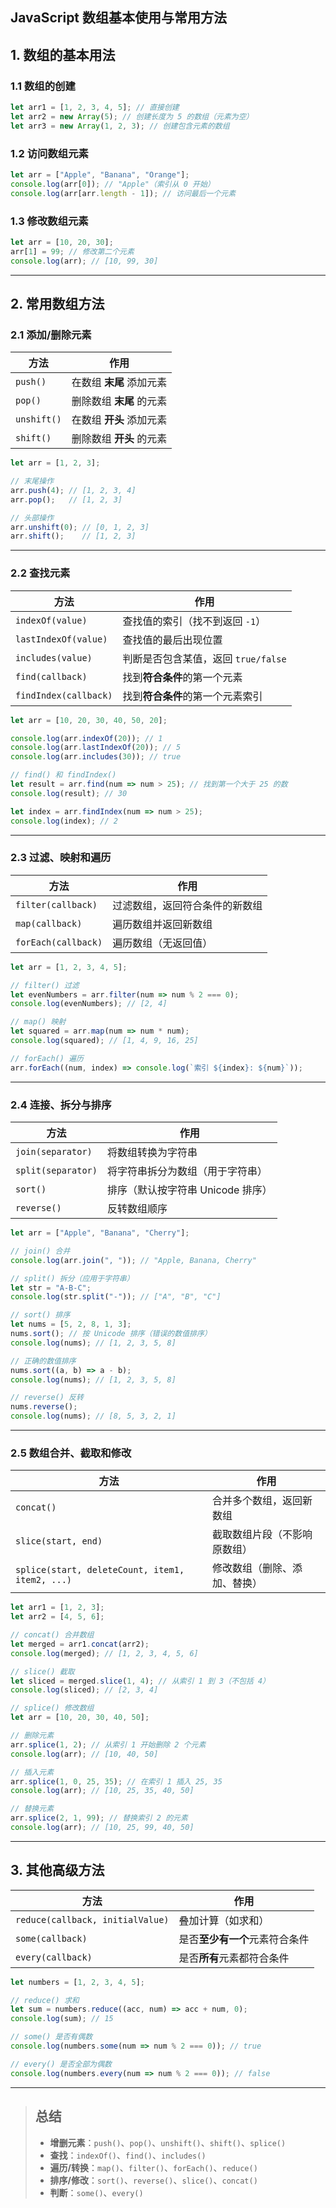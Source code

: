 ## **JavaScript 数组基本使用与常用方法**

## **1. 数组的基本用法**
### **1.1 数组的创建**
```js
let arr1 = [1, 2, 3, 4, 5]; // 直接创建
let arr2 = new Array(5); // 创建长度为 5 的数组（元素为空）
let arr3 = new Array(1, 2, 3); // 创建包含元素的数组
```

### **1.2 访问数组元素**
```js
let arr = ["Apple", "Banana", "Orange"];
console.log(arr[0]); // "Apple"（索引从 0 开始）
console.log(arr[arr.length - 1]); // 访问最后一个元素
```

### **1.3 修改数组元素**
```js
let arr = [10, 20, 30];
arr[1] = 99; // 修改第二个元素
console.log(arr); // [10, 99, 30]
```

---

## **2. 常用数组方法**
### **2.1 添加/删除元素**
| 方法 | 作用 |
|------|------|
| `push()` | 在数组 **末尾** 添加元素 |
| `pop()` | 删除数组 **末尾** 的元素 |
| `unshift()` | 在数组 **开头** 添加元素 |
| `shift()` | 删除数组 **开头** 的元素 |

```js
let arr = [1, 2, 3];

// 末尾操作
arr.push(4); // [1, 2, 3, 4]
arr.pop();   // [1, 2, 3]

// 头部操作
arr.unshift(0); // [0, 1, 2, 3]
arr.shift();    // [1, 2, 3]
```

---

### **2.2 查找元素**
| 方法 | 作用 |
|------|------|
| `indexOf(value)` | 查找值的索引（找不到返回 `-1`） |
| `lastIndexOf(value)` | 查找值的最后出现位置 |
| `includes(value)` | 判断是否包含某值，返回 `true/false` |
| `find(callback)` | 找到**符合条件**的第一个元素 |
| `findIndex(callback)` | 找到**符合条件**的第一个元素索引 |

```js
let arr = [10, 20, 30, 40, 50, 20];

console.log(arr.indexOf(20)); // 1
console.log(arr.lastIndexOf(20)); // 5
console.log(arr.includes(30)); // true

// find() 和 findIndex()
let result = arr.find(num => num > 25); // 找到第一个大于 25 的数
console.log(result); // 30

let index = arr.findIndex(num => num > 25);
console.log(index); // 2
```

---

### **2.3 过滤、映射和遍历**
| 方法 | 作用 |
|------|------|
| `filter(callback)` | 过滤数组，返回符合条件的新数组 |
| `map(callback)` | 遍历数组并返回新数组 |
| `forEach(callback)` | 遍历数组（无返回值） |

```js
let arr = [1, 2, 3, 4, 5];

// filter() 过滤
let evenNumbers = arr.filter(num => num % 2 === 0);
console.log(evenNumbers); // [2, 4]

// map() 映射
let squared = arr.map(num => num * num);
console.log(squared); // [1, 4, 9, 16, 25]

// forEach() 遍历
arr.forEach((num, index) => console.log(`索引 ${index}: ${num}`));
```

---

### **2.4 连接、拆分与排序**
| 方法 | 作用 |
|------|------|
| `join(separator)` | 将数组转换为字符串 |
| `split(separator)` | 将字符串拆分为数组（用于字符串） |
| `sort()` | 排序（默认按字符串 Unicode 排序） |
| `reverse()` | 反转数组顺序 |

```js
let arr = ["Apple", "Banana", "Cherry"];

// join() 合并
console.log(arr.join(", ")); // "Apple, Banana, Cherry"

// split() 拆分（应用于字符串）
let str = "A-B-C";
console.log(str.split("-")); // ["A", "B", "C"]

// sort() 排序
let nums = [5, 2, 8, 1, 3];
nums.sort(); // 按 Unicode 排序（错误的数值排序）
console.log(nums); // [1, 2, 3, 5, 8]

// 正确的数值排序
nums.sort((a, b) => a - b);
console.log(nums); // [1, 2, 3, 5, 8]

// reverse() 反转
nums.reverse();
console.log(nums); // [8, 5, 3, 2, 1]
```

---

### **2.5 数组合并、截取和修改**
| 方法 | 作用 |
|------|------|
| `concat()` | 合并多个数组，返回新数组 |
| `slice(start, end)` | 截取数组片段（不影响原数组） |
| `splice(start, deleteCount, item1, item2, ...)` | 修改数组（删除、添加、替换） |

```js
let arr1 = [1, 2, 3];
let arr2 = [4, 5, 6];

// concat() 合并数组
let merged = arr1.concat(arr2);
console.log(merged); // [1, 2, 3, 4, 5, 6]

// slice() 截取
let sliced = merged.slice(1, 4); // 从索引 1 到 3（不包括 4）
console.log(sliced); // [2, 3, 4]

// splice() 修改数组
let arr = [10, 20, 30, 40, 50];

// 删除元素
arr.splice(1, 2); // 从索引 1 开始删除 2 个元素
console.log(arr); // [10, 40, 50]

// 插入元素
arr.splice(1, 0, 25, 35); // 在索引 1 插入 25, 35
console.log(arr); // [10, 25, 35, 40, 50]

// 替换元素
arr.splice(2, 1, 99); // 替换索引 2 的元素
console.log(arr); // [10, 25, 99, 40, 50]
```

---

## **3. 其他高级方法**
| 方法 | 作用 |
|------|------|
| `reduce(callback, initialValue)` | 叠加计算（如求和） |
| `some(callback)` | 是否**至少有一个**元素符合条件 |
| `every(callback)` | 是否**所有**元素都符合条件 |

```js
let numbers = [1, 2, 3, 4, 5];

// reduce() 求和
let sum = numbers.reduce((acc, num) => acc + num, 0);
console.log(sum); // 15

// some() 是否有偶数
console.log(numbers.some(num => num % 2 === 0)); // true

// every() 是否全部为偶数
console.log(numbers.every(num => num % 2 === 0)); // false
```

---

> ## **总结**
> - **增删元素**：`push()`、`pop()`、`unshift()`、`shift()`、`splice()`
> - **查找**：`indexOf()`、`find()`、`includes()`
> - **遍历/转换**：`map()`、`filter()`、`forEach()`、`reduce()`
> - **排序/修改**：`sort()`、`reverse()`、`slice()`、`concat()`
> - **判断**：`some()`、`every()`
